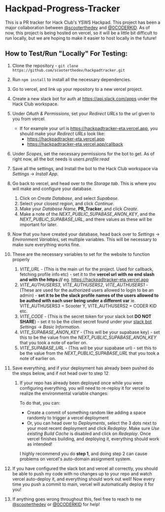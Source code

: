 # Hackpad-Progress-Tracker

This is a PR tracker for Hack Club's YSWS Hackpad. This project has been a major collaboration between [@scooterthedev](https://github.com/scooterthedev) and [@0CODERKID](https://github.com/0CODERKID). As of now, this project is being hosted on vercel, so it will be a little bit difficult to run locally, but we are hoping to make it easier to host locally in the future!

## How to Test/Run "Locally" For Testing:

1. Clone the repository - `git clone https://github.com/scooterthedev/hackpadtracker.git`

2. Run `npm install` to install all the necessary dependencies.

3. Go to vercel, and link up your repository to a new vercel project.

4. Create a new slack bot for auth at https://api.slack.com/apps under the Hack Club workspace.

5. Under *OAuth & Permissions*, set your *Redirect URLs* to the url given to you from vercel.

   - If for example your url is https://hackpadtracker-eta.vercel.app, you should make your *Redirect URLs* look like:
     - https://hackpadtracker-eta.vercel.app
     - https://hackpadtracker-eta.vercel.app/callback

6. Under *Scopes*, set the necessary permissions for the bot to get. As of right now, all the bot needs is *users.profile:read*

7. Save all the settings, and Install the bot to the Hack Club workspace via *Settings* -> *Install App*.

8. Go back to vercel, and head over to the *Storage tab*. This is where you will make and configure your database.

   1. Click on *Create Database*, and select *Supabase*.
   2. Select your closest region, and click *Continue*.
   3. Make your *Database Name*, **PR_Tracker**, and click *Create*.
   4. Make a note of the *NEXT_PUBLIC_SUPABASE_ANON_KEY*, and the *NEXT_PUBLIC_SUPABASE_URL*, and there values as these will be important for later.

9. Now that you have created your database, head back over to *Settings* -> *Environment Variables*, set multiple variables. This will be necessary to make sure everything works fine.

10. These are the necessary variables to set for the website to function properly

    1. *VITE_URL* - (This is the main url for the project. Used for callback, fetching profile info etc) - set it to the **vercel url** **with no end slash and with the https://** eg. https://hackpadtracker-eta.vercel.app
    2. *VITE_AUTHUSERS3*, *VITE_AUTHUSERS2*, *VITE_AUTHUSERS1* - (These are used for the authorized users allowed to login to be an admin) - **set it to be the slack profile names of the users allowed to be authed with each user being under a different var** ie. VITE_AUTHUSERS3 = Scooter Y, VITE_AUTHUSERS2 = CODER KID etc.
    3. *VITE_CODE* - (This is the secret token for your slack bot **DO NOT SHARE**) - set it to be the client secret found under your [slack bot](https://api.slack.com/apps) *Settings* -> *Basic Information*.
    4. *VITE_SUPABASE_ANON_KEY* - (This will be your supabase key) - set this to be the value from the *NEXT_PUBLIC_SUPABASE_ANON_KEY* that you took a note of earlier on.
    5. *VITE_SUPABASE_URL* - (This will be your supabase url) - set this to be the value from the *NEXT_PUBLIC_SUPABASE_URL* that you took a note of earlier on.

11. Save everything, and if your deployment has already been pushed do the steps below, and if not head over to step 12

    1. If your repo has already been deployed once while you were configuring everything, you will need to re-reploy it for vercel to realize the environmental variable changes: 

       To do that, you can:

       - Create a commit of something random like adding a space randomly to trigger a vercel deployment
       - Or, you can head over to *Deployments*, select the 3 dots next to your most recent deployment and click *Redeploy*. Make sure *Use existing Build Cache* is disabled and click on *Redeploy*. Once vercel finishes building, and deploying it, everything should work as intended!

       I highly recommend you do **step 1**, and doing step 2 can cause problems on vercel's auto-domain assignment system.

12. If you have configured the slack bot and vercel all correctly, you should be able to push my code with no changes up to your repo and watch vercel auto-deploy it, and everything should work out well! Now every time you push a commit to main, vercel will automatically deploy it for you! 

13. If anything goes wrong throughout this, feel free to reach to me [@scooterthedev](https://github.com/scooterthedev) or [@0CODERKID](https://github.com/0CODERKID) for help!